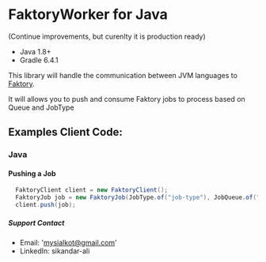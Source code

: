 # FaktoryWorker for Java
(Continue improvements, but curenlty it is production ready)
- Java 1.8+
- Gradle 6.4.1

This library will handle the communication between JVM languages to [Faktory](http://contribsys.com/faktory/).

It will allows you to push and consume Faktory jobs to process based on Queue and JobType

## Examples Client Code:

### Java

#### Pushing a Job

```java
  FaktoryClient client = new FaktoryClient();
  FaktoryJob job = new FaktoryJob(JobType.of("job-type"), JobQueue.of("myQueue"), "{json}");
  client.push(job);
```

##### Support Contact
* Email:  'mysialkot@gmail.com'
* LinkedIn: sikandar-ali
